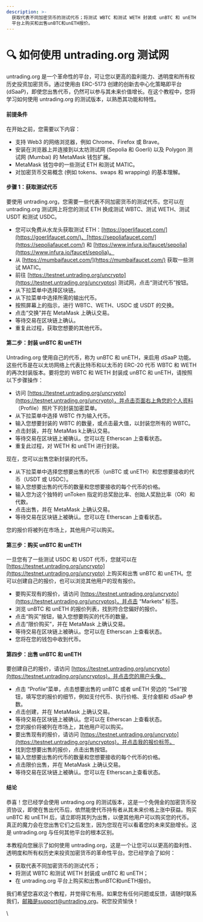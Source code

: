 ```yaml
---
description: >-
  获取代表不同加密货币的测试代币；将测试 WBTC 和测试 WETH 封装成 unBTC 和 unETH；在 untrading.org
  平台上购买和出售unBTC和unETH报价。
---
```


# 🔍 如何使用 untrading.org 测试网

untrading.org 是一个革命性的平台，可让您以更高的盈利能力、透明度和所有权历史投资加密货币。通过使用由 ERC-5173 创建的创新去中心化策略即平台 (dSaaP)，即使您出售代币，仍然可以参与其未来价值增长。在这个教程中，您将学习如何使用 untrading.org 的测试版本，以熟悉其功能和特性。

#### 前提条件

在开始之前，您需要以下内容：

* 支持 Web3 的网络浏览器，例如 Chrome、Firefox 或 Brave。
* 安装在浏览器上并连接到以太坊测试网 (Sepolia 和 Goerli) 以及 Polygon 测试网 (Mumbai) 的 MetaMask 钱包扩展。
* MetaMask 钱包中的一些测试 ETH 和测试 MATIC。
* 对加密货币交易概念 (例如 tokens、swaps 和 wrapping) 的基本理解。

#### 步骤 1：获取测试代币

要使用 untrading.org，您需要一些代表不同加密货币的测试代币。您可以在 untrading.org 测试网上将您的测试 ETH 换成测试 WBTC、测试 WETH、测试 USDT 和测试 USDC。

* 您可以免费从水龙头获取测试 ETH：[https://goerlifaucet.com/](https://goerlifaucet.com/)、[https://sepoliafaucet.com/](https://sepoliafaucet.com/) 和 [https://www.infura.io/faucet/sepolia](https://www.infura.io/faucet/sepolia)。
* 从 [https://mumbaifaucet.com/](https://mumbaifaucet.com/) 获取一些测试 MATIC。
* 前往 [https://testnet.untrading.org/uncrypto](https://testnet.untrading.org/uncryptos) 测试网，点击“测试代币”按钮。
* 从下拉菜单中选择区块链。
* 从下拉菜单中选择所需的输出代币。
* 按照屏幕上的指示，进行 WBTC、WETH、USDC 或 USDT 的交换。
* 点击“交换”并在 MetaMask 上确认交易。
* 等待交易在区块链上确认。
* 重复此过程，获取您想要的其他代币。

#### 第二步：封装 unBTC 和 unETH

Untrading.org 使用自己的代币，称为 unBTC 和 unETH，来启用 dSaaP 功能。这些代币是在以太坊网络上代表比特币和以太币的 ERC-20 代币 WBTC 和 WETH 的再次封装版本。要将您的 WBTC 和 WETH 封装成 unBTC 和 unETH，请按照以下步骤操作：

* 访问 [https://testnet.untrading.org/uncrypto](https://testnet.untrading.org/uncrypto)，并点击页面右上角您的个人资料 （Profile）照片下的封装加密菜单。
* 从下拉菜单中选择 WBTC 作为输入代币。
* 输入您想要封装的 WBTC 的数量，或点击最大值，以封装您所有的 WBTC。
* 点击封装，并在 MetaMas k上确认交易。
* 等待交易在区块链上被确认。您可以在 Etherscan 上查看状态。
* 重复此过程，对 WETH 和 unETH 进行封装。

现在，您可以出售您新封装的代币。

* 从下拉菜单中选择您想要出售的代币（unBTC 或 unETH）和您想要接收的代币（USDT 或 USDC）。
* 输入您想要出售的代币的数量和您想要接收的每个代币的价格。
* 输入您为这个独特的 unToken 指定的总奖励比率、创始人奖励比率（OR）和代数。
* 点击出售，并在 MetaMask 上确认交易。
* 等待交易在区块链上被确认。您可以在 Etherscan 上查看状态。

您的报价将被列在市场上，其他用户可以购买。

#### 第三步：购买 unBTC 和 unETH&#x20;

一旦您有了一些测试 USDC 和 USDT 代币，您就可以在 [https://testnet.untrading.org/uncrypto](https://testnet.untrading.org/uncrypto) 上购买和出售 unBTC 和 unETH。您可以创建自己的报价，也可以浏览其他用户的现有报价。

* 要购买现有的报价，请访问 [https://testnet.untrading.org/uncrypto](https://testnet.untrading.org/uncryptos)，并点击 “Markets” 标签。
* 浏览 unBTC 和 unETH 的报价列表，找到符合您偏好的报价。
* 点击“购买”按钮，输入您想要购买的代币的数量。
* 点击“限价购买”，并在 MetaMask 上确认交易。
* 等待交易在区块链上被确认。您可以在 Etherscan 上查看状态。
* 您将在您的钱包中收到代币。

#### 第四步：出售 unBTC 和 unETH&#x20;

要创建自己的报价，请访问 [https://testnet.untrading.org/uncrypto](https://testnet.untrading.org/uncryptos)，并点击您的用户头像。

* 点击 “Profile”菜单，点击想要出售的 unBTC 或者 unETH 旁边的 “Sell”按钮，填写您的报价的细节，例如支付代币、执行价格、支付金额和 dSaaP 参数。
* 点击创建，并在 MetaMask 上确认交易。
* 等待交易在区块链上被确认。您可以在 Etherscan 上查看状态。
* 您的报价将被列在市场上，其他用户可以购买。
* 要出售现有的报价，请访问 [https://testnet.untrading.org/uncrypto](https://testnet.untrading.org/uncryptos)，并点击我的报价标签。
* 找到您想要出售的报价，点击出售按钮。
* 输入您想要出售的代币的数量和您想要接收的每个代币的价格。
* 点击限价出售，并在 MetaMask 上确认交易。
* 等待交易在区块链上被确认。您可以在 Etherscan上查看状态。

#### 结论

恭喜！您已经学会使用 untrading.org 的测试版本，这是一个免佣金的加密货币投资协议，即使在售出代币后，依然能使代币持有者从其未来价格上涨中获益。购买 unBTC 和 unETH 后，请立即将其列为出售，以便其他用户可以购买您的代币。真正的魔力会在您出售它们之后发生，因为您现在可以看着您的未来奖励增长。这是 untrading.org 与任何其他平台的根本区别。

本教程向您展示了如何使用 untrading.org，这是一个让您可以以更高的盈利性、透明度和所有权历史来投资加密货币的革命性平台。您已经学会了如何：

* 获取代表不同加密货币的测试代币；
* 将测试 WBTC 和测试 WETH 封装成 unBTC 和 unETH；
* 在 untrading.org 平台上购买和出售unBTC和unETH报价。

我们希望您喜欢这个教程，并觉得它有用。如果您有任何问题或反馈，请随时联系我们，邮箱是support@untrading.org。祝您投资愉快！

\

